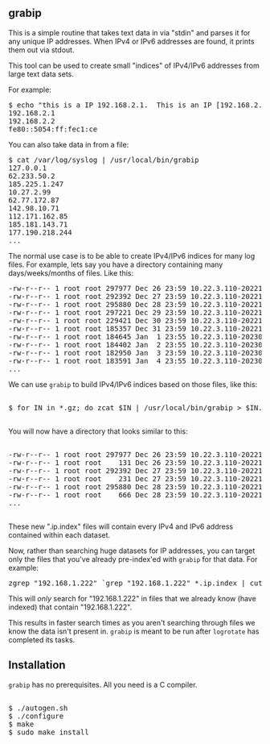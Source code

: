 
grabip
------

This is a simple routine that takes text data in via "stdin" and parses it for any unique IP addresses.  When IPv4 or IPv6 addresses are found, it prints them out via stdout.  

This tool can be used to create small "indices" of IPv4/IPv6 addresses from large text data sets.

For example:

<pre>
$ echo "this is a IP 192.168.2.1.  This is an IP [192.168.2.2].  Here's some IPv6 stuff fe80::5054:ff:fec1:ce" | /usr/local/bin/grabip
192.168.2.1
192.168.2.2
fe80::5054:ff:fec1:ce
</pre>


You can also take data in from a file: 

<pre>
$ cat /var/log/syslog | /usr/local/bin/grabip
127.0.0.1
62.233.50.2
185.225.1.247
10.27.2.99
62.77.172.87
142.98.10.71
112.171.162.85
185.181.143.71
177.190.218.244
...
</pre>

The normal use case is to be able to create IPv4/IPv6 indices for many log files.  For example,  lets say
you have a directory containing many days/weeks/months of files.  Like this:

<pre>
-rw-r--r-- 1 root root 297977 Dec 26 23:59 10.22.3.110-20221226.log.gz
-rw-r--r-- 1 root root 292392 Dec 27 23:59 10.22.3.110-20221227.log.gz
-rw-r--r-- 1 root root 295880 Dec 28 23:59 10.22.3.110-20221228.log.gz
-rw-r--r-- 1 root root 297221 Dec 29 23:59 10.22.3.110-20221229.log.gz
-rw-r--r-- 1 root root 229421 Dec 30 23:59 10.22.3.110-20221230.log.gz
-rw-r--r-- 1 root root 185357 Dec 31 23:59 10.22.3.110-20221231.log.gz
-rw-r--r-- 1 root root 184645 Jan  1 23:55 10.22.3.110-20230101.log.gz
-rw-r--r-- 1 root root 184402 Jan  2 23:55 10.22.3.110-20230102.log.gz
-rw-r--r-- 1 root root 182950 Jan  3 23:59 10.22.3.110-20230103.log.gz
-rw-r--r-- 1 root root 183591 Jan  4 23:55 10.22.3.110-20230104.log.gz
...
</pre>

We can use ``grabip`` to build IPv4/IPv6 indices based on those files, like this:

<pre>

$ for IN in *.gz; do zcat $IN | /usr/local/bin/grabip > $IN.ip.index; done

</pre>

You will now have a directory that looks similar to this:

<pre>

-rw-r--r-- 1 root root 297977 Dec 26 23:59 10.22.3.110-20221226.log.gz
-rw-r--r-- 1 root root    131 Dec 26 23:59 10.22.3.110-20221226.log.gz.ip.index
-rw-r--r-- 1 root root 292392 Dec 27 23:59 10.22.3.110-20221227.log.gz
-rw-r--r-- 1 root root    231 Dec 27 23:59 10.22.3.110-20221227.log.gz.ip.index
-rw-r--r-- 1 root root 295880 Dec 28 23:59 10.22.3.110-20221228.log.gz
-rw-r--r-- 1 root root    666 Dec 28 23:59 10.22.3.110-20221228.log.gz.ip.index
...

</pre>

These new ".ip.index" files will contain every IPv4 and IPv6 address contained within each
dataset. 

Now, rather than searching huge datasets for IP addresses, you can target only the files that
you've already pre-index'ed with ``grabip`` for that data.  For example:

<pre>
zgrep "192.168.1.222" `grep "192.168.1.222" *.ip.index | cut -d':' -f1 | sed 's/\.ip\.index//g'`
</pre>

This will _only_ search for "192.168.1.222" in files that we already know (have indexed) that
contain "192.168.1.222".

This results in faster search times as you aren't searching through files we know the data isn't present in. ``grabip`` is meant to be run after ``logrotate`` has completed its tasks. 

Installation
------------

``grabip`` has no prerequisites.  All you need is a C compiler.

<pre>

$ ./autogen.sh
$ ./configure 
$ make 
$ sudo make install

</pre>


